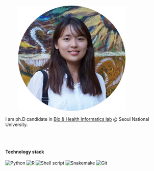 <figure>
	<img src="../assets/img/logo.png">
</figure>
I am ph.D candidate in <a href="https://bhi-kimlab.github.io" hover="text_decoration">Bio & Health Informatics lab</a> @ Seoul National University.

<br><br>
<h4> Technology stack </h4>
<img alt="Python" src="https://img.shields.io/badge/-Python-green?style=flat-squre&logo=Python&logoColor=white"/>
<img alt="R" src="https://img.shields.io/badge/-R-green?style=flat-squre&logo=R&logoColor=white"/>
<img alt="Shell script" src="https://img.shields.io/badge/-Shell%20script-green?style=flat-squre&logo=PowerShell&logoColor=white"/>
<img alt="Snakemake" src="https://img.shields.io/badge/-Snakemake-green"/>
<img alt="Git" src="https://img.shields.io/badge/-Git-green?style=flat-squre&logo=GitHub&logoColor=white"/>
